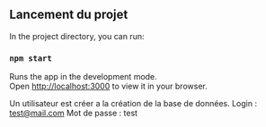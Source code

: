 ## Lancement du projet

In the project directory, you can run:

### `npm start`

Runs the app in the development mode.\
Open [http://localhost:3000](http://localhost:3000) to view it in your browser.

Un utilisateur est créer a la création de la base de données.
Login : test@mail.com
Mot de passe : test
